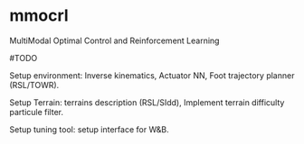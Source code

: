 # mmocrl
MultiModal Optimal Control and Reinforcement Learning

#TODO

Setup environment: Inverse kinematics, Actuator NN, Foot trajectory planner (RSL/TOWR).

Setup Terrain: terrains description (RSL/SIdd), Implement terrain difficulty particule filter.

Setup tuning tool: setup interface for W&B.
